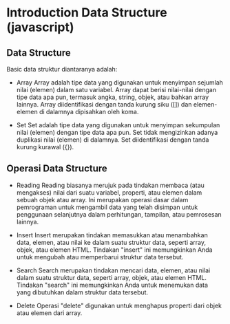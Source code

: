 # Introduction Data Structure (javascript)

## Data Structure

Basic data struktur diantaranya adalah:

- Array
Array adalah tipe data yang digunakan untuk menyimpan sejumlah nilai (elemen) dalam satu variabel. Array dapat berisi nilai-nilai dengan tipe data apa pun, termasuk angka, string, objek, atau bahkan array lainnya. Array diidentifikasi dengan tanda kurung siku ([]) dan elemen-elemen di dalamnya dipisahkan oleh koma.

- Set
Set adalah tipe data yang digunakan untuk menyimpan sekumpulan nilai (elemen) dengan tipe data apa pun. Set tidak mengizinkan adanya duplikasi nilai (elemen) di dalamnya. Set diidentifikasi dengan tanda kurung kurawal ({}).

## Operasi Data Structure

- Reading
Reading biasanya merujuk pada tindakan membaca (atau mengakses) nilai dari suatu variabel, properti, atau elemen dalam sebuah objek atau array. Ini merupakan operasi dasar dalam pemrograman untuk mengambil data yang telah disimpan untuk penggunaan selanjutnya dalam perhitungan, tampilan, atau pemrosesan lainnya.

- Insert
Insert merupakan tindakan memasukkan atau menambahkan data, elemen, atau nilai ke dalam suatu struktur data, seperti array, objek, atau elemen HTML. Tindakan "insert" ini memungkinkan Anda untuk mengubah atau memperbarui struktur data tersebut. 

- Search
Search merupakan tindakan mencari data, elemen, atau nilai dalam suatu struktur data, seperti array, objek, atau elemen HTML. Tindakan "search" ini memungkinkan Anda untuk menemukan data yang dibutuhkan dalam struktur data tersebut.

- Delete
Operasi "delete" digunakan untuk menghapus properti dari objek atau elemen dari array.

